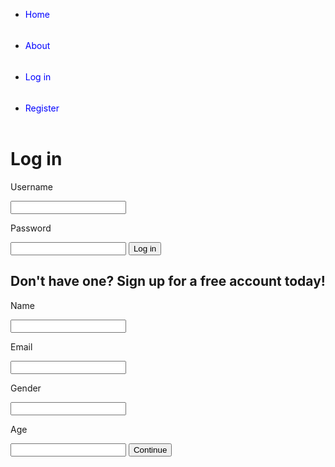 <!DOCTYPE html>
<html>
<head>
<style>
nav {
    background-color: light green;
    height: 50px;
}
nav ul {

}
nav ul li {
      list-style-type: none;
      width: 150px;
      float: left;
      border-right: 1px solid #CCC;
 
}
li a {
    text-decoration: none;
    color: blue;
    line-height: 50px;
    display: block;

</style>
<title>Livin Life</title>
</head>
<body>
   <div class="nav_bar">
<ul>
<li><a href="home.html">Home</a></li>
<li><a href="about.html">About</a></li>
<li><a href="signin.html">Log in</a></li>
<li><a href="signup.html">Register</a></li>
</ul>
</div>

<h1>Log in</h1>
<p>Username</p>
<input>
<p>Password</p>
<input>
<button>Log in</button>

<h2>Don't have one? Sign up for a free account today!</h2>
<p>Name</p>
<input>
<p>Email</p>
<input>
<p>Gender</p>
<input>
<p>Age</p>
<input>
<button>Continue</button>


</body>
</html>
